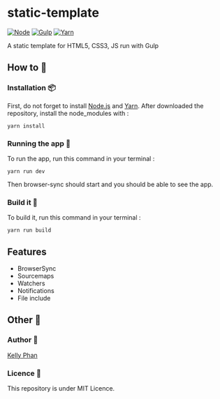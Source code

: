 # static-template
[![Node](https://img.shields.io/badge/Node-%3E%3D8.9.1-brightgreen.svg?style=flat-square)]()
[![Gulp](https://img.shields.io/badge/Gulp%20-%3E%3D3.9.1-blue.svg?style=flat-square)]()
[![Yarn](https://img.shields.io/badge/yarn-%3E%3D1.3.2-ff69b4.svg?style=flat-square)]()


<!-- ![](screenshot.png "") -->

A static template for HTML5, CSS3, JS run with Gulp

<!-- [See the demo](https://oculus-rift.netlify.com/) -->


## How to 🎉

### Installation 📦 
First, do not forget to install [Node.js](https://nodejs.org/en/) and [Yarn](https://yarnpkg.com/en/docs/install). 
After downloaded the repository, install the node_modules with : 

```
yarn install
```

### Running the app 🚀
To run the app, run this command in your terminal :
```
yarn run dev
```
Then browser-sync should start and you should be able to see the app.

### Build it 👷
To build it, run this command in your terminal :
```
yarn run build
```  

## Features 
* BrowserSync
* Sourcemaps
* Watchers
* Notifications
* File include

## Other 🔎 
### Author 👥

[Kelly Phan](http://kellyphan.fr)

### Licence 📄
This repository is under MIT Licence.

